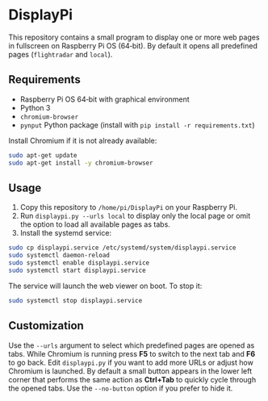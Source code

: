 # DisplayPi

This repository contains a small program to display one or more web pages in fullscreen on Raspberry Pi OS (64‑bit). By default it opens all predefined pages (`flightradar` and `local`).

## Requirements
- Raspberry Pi OS 64‑bit with graphical environment
- Python 3
- `chromium-browser`
- `pynput` Python package (install with `pip install -r requirements.txt`)

Install Chromium if it is not already available:
```bash
sudo apt-get update
sudo apt-get install -y chromium-browser
```

## Usage
1. Copy this repository to `/home/pi/DisplayPi` on your Raspberry Pi.
2. Run `displaypi.py --urls local` to display only the local page or omit the option to load all available pages as tabs.
3. Install the systemd service:

```bash
sudo cp displaypi.service /etc/systemd/system/displaypi.service
sudo systemctl daemon-reload
sudo systemctl enable displaypi.service
sudo systemctl start displaypi.service
```

The service will launch the web viewer on boot. To stop it:

```bash
sudo systemctl stop displaypi.service
```

## Customization
Use the `--urls` argument to select which predefined pages are opened as tabs. While Chromium is running press **F5** to switch to the next tab and **F6** to go back. Edit `displaypi.py` if you want to add more URLs or adjust how Chromium is launched.
By default a small button appears in the lower left corner that performs the same action as **Ctrl+Tab** to quickly cycle through the opened tabs. Use the `--no-button` option if you prefer to hide it.
